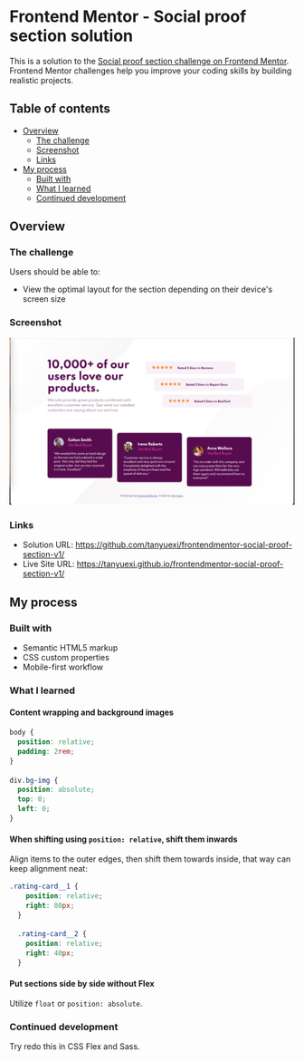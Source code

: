 # Frontend Mentor - Social proof section solution

This is a solution to the [Social proof section challenge on Frontend Mentor](https://www.frontendmentor.io/challenges/social-proof-section-6e0qTv_bA). Frontend Mentor challenges help you improve your coding skills by building realistic projects.

## Table of contents

- [Overview](#overview)
  - [The challenge](#the-challenge)
  - [Screenshot](#screenshot)
  - [Links](#links)
- [My process](#my-process)
  - [Built with](#built-with)
  - [What I learned](#what-i-learned)
  - [Continued development](#continued-development)



## Overview

### The challenge

Users should be able to:

- View the optimal layout for the section depending on their device's screen size

### Screenshot

![](./screenshot.png)

### Links

- Solution URL: <https://github.com/tanyuexi/frontendmentor-social-proof-section-v1/>
- Live Site URL: <https://tanyuexi.github.io/frontendmentor-social-proof-section-v1/>

## My process

### Built with

- Semantic HTML5 markup
- CSS custom properties
- Mobile-first workflow


### What I learned

#### Content wrapping and background images

```CSS
body {
  position: relative;
  padding: 2rem;
}

div.bg-img {
  position: absolute;
  top: 0;
  left: 0;
}
```

#### When shifting using `position: relative`, shift them inwards

Align items to the outer edges, then shift them towards inside, that way can keep alignment neat:

```CSS
.rating-card__1 {
    position: relative;
    right: 80px;
  }

  .rating-card__2 {
    position: relative;
    right: 40px;
  }
```

#### Put sections side by side without Flex

Utilize `float` or `position: absolute`.

### Continued development

Try redo this in CSS Flex and Sass.
